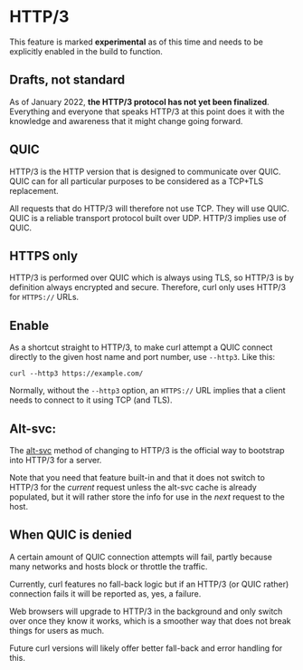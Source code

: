 # HTTP/3

This feature is marked **experimental** as of this time and needs to be
explicitly enabled in the build to function.

## Drafts, not standard

As of January 2022, **the HTTP/3 protocol has not yet been finalized**.
Everything and everyone that speaks HTTP/3 at this point does it with the
knowledge and awareness that it might change going forward.

## QUIC

HTTP/3 is the HTTP version that is designed to communicate over QUIC. QUIC can
for all particular purposes to be considered as a TCP+TLS replacement.

All requests that do HTTP/3 will therefore not use TCP. They will use QUIC.
QUIC is a reliable transport protocol built over UDP. HTTP/3 implies use of
QUIC.

## HTTPS only

HTTP/3 is performed over QUIC which is always using TLS, so HTTP/3 is by
definition always encrypted and secure. Therefore, curl only uses HTTP/3 for
`HTTPS://` URLs.

## Enable

As a shortcut straight to HTTP/3, to make curl attempt a QUIC connect directly
to the given host name and port number, use `--http3`. Like this:

    curl --http3 https://example.com/

Normally, without the `--http3` option, an `HTTPS://` URL implies that a
client needs to connect to it using TCP (and TLS).

## Alt-svc:

The [alt-svc](altsvc.md) method of changing to HTTP/3 is the official way to
bootstrap into HTTP/3 for a server.

Note that you need that feature built-in and that it does not switch to HTTP/3
for the *current* request unless the alt-svc cache is already populated, but
it will rather store the info for use in the *next* request to the host.

## When QUIC is denied

A certain amount of QUIC connection attempts will fail, partly because many
networks and hosts block or throttle the traffic.

Currently, curl features no fall-back logic but if an HTTP/3 (or QUIC rather)
connection fails it will be reported as, yes, a failure.

Web browsers will upgrade to HTTP/3 in the background and only switch over
once they know it works, which is a smoother way that does not break things
for users as much.

Future curl versions will likely offer better fall-back and error handling for
this.
